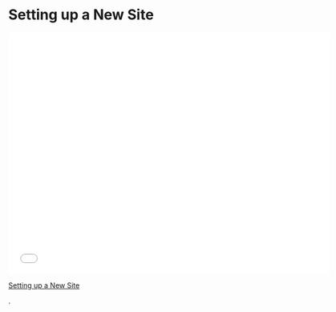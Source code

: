 # Setting up a New Site

<iframe width="640" height="480" src="//www.youtube.com/embed/i61lTJ6OpDE?rel=0&modestbranding=1" frameborder="0" allowfullscreen></iframe>

<p><a href="https://www.youtube.com/watch?v=i61lTJ6OpDE">Setting up a New Site</a></p>.

